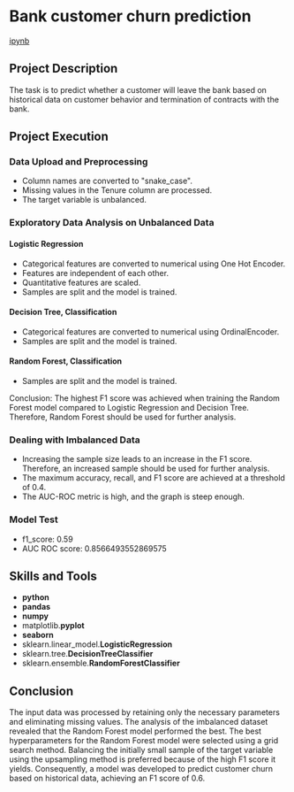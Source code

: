 # Bank customer churn prediction

[ipynb](https://github.com/mvs834/Yandex.Practicum/blob/3aa4bea6c1e42ac87a4f471651cbefc30ebf6d9f/DS%2002%20Bank%20customers%20churn/Bank_customer_churn.ipynb)

## Project Description

The task is to predict whether a customer will leave the bank based on historical data on customer behavior and termination of contracts with the bank.

## Project Execution
### Data Upload and Preprocessing

- Column names are converted to "snake_case".
- Missing values in the Tenure column are processed.
- The target variable is unbalanced.

### Exploratory Data Analysis on Unbalanced Data
#### Logistic Regression

- Categorical features are converted to numerical using One Hot Encoder.
- Features are independent of each other.
- Quantitative features are scaled.
- Samples are split and the model is trained.

#### Decision Tree, Classification

- Categorical features are converted to numerical using OrdinalEncoder.
- Samples are split and the model is trained.

#### Random Forest, Classification

- Samples are split and the model is trained.

Conclusion: The highest F1 score was achieved when training the Random Forest model compared to Logistic Regression and Decision Tree. Therefore, Random Forest should be used for further analysis.

### Dealing with Imbalanced Data

- Increasing the sample size leads to an increase in the F1 score. Therefore, an increased sample should be used for further analysis.
- The maximum accuracy, recall, and F1 score are achieved at a threshold of 0.4.
- The AUC-ROC metric is high, and the graph is steep enough.

### Model Test
- f1_score: 0.59
- AUC ROC score: 0.8566493552869575

## Skills and Tools

- **python**
- **pandas**
- **numpy**
- matplotlib.**pyplot**
- **seaborn**
- sklearn.linear_model.**LogisticRegression**
- sklearn.tree.**DecisionTreeClassifier**
- sklearn.ensemble.**RandomForestClassifier**



## Conclusion

The input data was processed by retaining only the necessary parameters and eliminating missing values. The analysis of the imbalanced dataset revealed that the Random Forest model performed the best. The best hyperparameters for the Random Forest model were selected using a grid search method. Balancing the initially small sample of the target variable using the upsampling method is preferred because of the high F1 score it yields. Consequently, a model was developed to predict customer churn based on historical data, achieving an F1 score of 0.6.